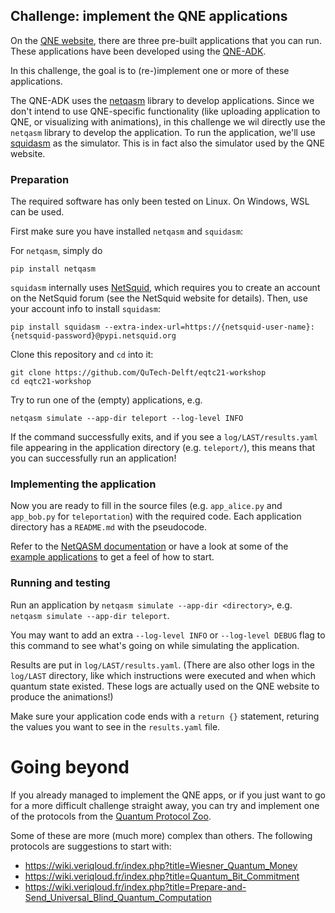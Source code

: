 ## Challenge: implement the QNE applications

On the [QNE website](https://www.quantum-network.com/applications/), there are three pre-built applications that you can run. These applications have been developed
using the [QNE-ADK](https://www.quantum-network.com/adk/).

In this challenge, the goal is to (re-)implement one or more of these applications.

The QNE-ADK uses the [netqasm](https://github.com/QuTech-Delft/netqasm) library
to develop applications. Since we don't intend to use QNE-specific functionality (like uploading application to QNE, or visualizing with animations), in this challenge we wil directly use the `netqasm` library to develop the application.
To run the application, we'll use [squidasm](https://github.com/QuTech-Delft/squidasm) as the simulator. This is in fact also the simulator used by the QNE website.


### Preparation
The required software has only been tested on Linux.
On Windows, WSL can be used.


First make sure you have installed `netqasm` and `squidasm`:

For `netqasm`, simply do
```
pip install netqasm
```

`squidasm` internally uses [NetSquid](https://netsquid.org/), which requires you to create an account on the NetSquid forum (see the NetSquid website for details).
Then, use your account info to install `squidasm`:

```
pip install squidasm --extra-index-url=https://{netsquid-user-name}:{netsquid-password}@pypi.netsquid.org
```

Clone this repository and `cd` into it:

```
git clone https://github.com/QuTech-Delft/eqtc21-workshop
cd eqtc21-workshop
```

Try to run one of the (empty) applications, e.g.
```
netqasm simulate --app-dir teleport --log-level INFO
```
If the command successfully exits, and if you see a `log/LAST/results.yaml` file appearing in the application directory (e.g. `teleport/`), this means that you can successfully run an application!


### Implementing the application
Now you are ready to fill in the source files (e.g. `app_alice.py` and `app_bob.py` for `teleportation`) with the required code. Each application directory has a `README.md` with the pseudocode.

Refer to the [NetQASM documentation](https://netqasm.readthedocs.io/en/latest/) 
or have a look at some of the [example applications](https://github.com/QuTech-Delft/netqasm/tree/develop/netqasm/examples) to get a feel of how to start.

### Running and testing
Run an application by `netqasm simulate --app-dir <directory>`, e.g. `netqasm simulate --app-dir teleport`.

You may want to add an extra `--log-level INFO` or `--log-level DEBUG` flag to this command to see what's going on while simulating the application.

Results are put in `log/LAST/results.yaml`. (There are also other logs in the `log/LAST` directory, like which instructions were executed and when which quantum state existed. These logs are actually used on the QNE website to produce the animations!)

Make sure your application code ends with a `return {}` statement, returing the values you want to see in the `results.yaml` file.


# Going beyond
If you already managed to implement the QNE apps, or if you just want to go for a more difficult challenge straight away,
you can try and implement one of the protocols from the [Quantum Protocol Zoo](https://wiki.veriqloud.fr).

Some of these are more (much more) complex than others. The following protocols are suggestions to start with:

- https://wiki.veriqloud.fr/index.php?title=Wiesner_Quantum_Money
- https://wiki.veriqloud.fr/index.php?title=Quantum_Bit_Commitment
- https://wiki.veriqloud.fr/index.php?title=Prepare-and-Send_Universal_Blind_Quantum_Computation